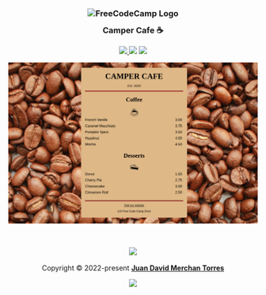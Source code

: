 <h3 align="center">
  <img src="https://upload.wikimedia.org/wikipedia/commons/thumb/3/39/FreeCodeCamp_logo.png/800px-FreeCodeCamp_logo.png"
    width="300" alt="FreeCodeCamp Logo" />
  <br />
  <img src="https://raw.githubusercontent.com/catppuccin/catppuccin/main/assets/misc/transparent.png" height="30"
    width="0px" />
  Camper Cafe ☕
  <img src="https://raw.githubusercontent.com/catppuccin/catppuccin/main/assets/misc/transparent.png" height="30"
    width="0px" />
</h3>

<p align="center">
  <a href="https://github.com/NikolaM-Dev/camper-cafe/stargazers">
    <img
      src="https://img.shields.io/github/stars/NikolaM-Dev/camper-cafe?colorA=363a4f&colorB=b7bdf8&style=for-the-badge" />
  </a>
  <a href="https://github.com/NikolaM-Dev/camper-cafe/issues"><img
      src="https://img.shields.io/github/issues/NikolaM-Dev/camper-cafe?colorA=363a4f&colorB=ff9e64&style=for-the-badge" /></a>
  <a href="https://github.com/NikolaM-Dev/camper-cafe/contributors"><img
      src="https://img.shields.io/github/contributors/NikolaM-Dev/camper-cafe?colorA=363a4f&colorB=9ece6a&style=for-the-badge" /></a>
</p>

<p align="center">
  <img src="./assets/demo.18-10-22.png" />
</p>

&nbsp;

<p align="center">
  <img
    src="https://raw.githubusercontent.com/catppuccin/catppuccin/main/assets/footers/gray0_ctp_on_line.svg?sanitize=true" />
</p>
<p align="center">
  Copyright &copy; 2022-present
  <a href="https://github.com/NikolaM-Dev" target="_blank"><strong>Juan David Merchan Torres</strong>
  </a>
</p>
<p align="center">
  <a href="https://github.com/NikolaM-Dev/camper-cafe/blob/main/LICENSE">
    <img
      src="https://img.shields.io/static/v1.svg?style=for-the-badge&label=License&message=MIT&logoColor=d9e0ee&colorA=363a4f&colorB=b7bdf8" /></a>
</p>
